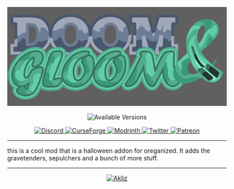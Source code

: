 <p align="center">
    <img src="https://raw.githubusercontent.com/TeamGalena/DoomAndGloom/refs/heads/1.20.x/src/main/resources/assets/doom_and_gloom/logo.png">
</p>

<p align="center">

  <img alt="Available Versions" src="https://img.shields.io/modrinth/game-versions/doom-gloom?label=&color=525474&style=for-the-badge">

</p>

<p align="center">

  <a href="https://discord.gg/JmMf7CEKsx">
    <img alt="Discord" src="https://img.shields.io/discord/780149719611473930?color=3a9977&label=%20&labelColor=525474&logoColor=white&style=for-the-badge&logo=discord">
  </a>

  <a href="https://www.curseforge.com/minecraft/mc-mods/doom-gloom">
    <img alt="CurseForge" src="https://img.shields.io/curseforge/dt/1130903?label=&color=3a9977&labelColor=525474&style=for-the-badge&logo=Curseforge&logoColor=white">
  </a>

  <a href="https://modrinth.com/mod/doom-gloom">
    <img alt="Modrinth" src="https://img.shields.io/modrinth/dt/doom-gloom?label=&color=3a9977&labelColor=525474&style=for-the-badge&logo=Modrinth&logoColor=white">
  </a>

  <a href="https://twitter.com/TeamGalena">
    <img alt="Twitter" src="https://img.shields.io/badge/Twitter-Team_Galena?label=&color=3a9977&labelColor=525474&style=for-the-badge&logo=X&logoColor=white">
  </a>
  
  <a href="https://www.patreon.com/teamgalena">
    <img alt="Patreon" src="https://img.shields.io/badge/Patreon-Team_Galena?label=&color=3a9977&labelColor=525474&style=for-the-badge&logo=Patreon&logoColor=white">
  </a>
</p>

---

this is a cool mod that is a halloween addon for oreganized. It adds the gravetenders, sepulchers and a bunch of more stuff.

---

<p align="center">
    <a href="https://www.akliz.net/galena">
        <img alt="Akliz" src="https://i.imgur.com/aD9X866.png">
    </a>
</p>
